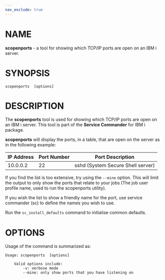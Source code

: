 ```yaml
---
nav_exclude: true
---
```

# NAME
**scopenports** - a tool for showing which TCP/IP ports are open on an IBM i server.

# SYNOPSIS
`scopenports  [options]`

# DESCRIPTION
The **scopenports** tool is used for showing which TCP/IP ports are open on an IBM i server.
This tool is part of the **Service Commander** for IBM i package.

**scopenports** will display the ports, in a table, that are open on the server as in the following example:

| IP Address | Port Number | Port Description |
| ---------- | ----------- | ---------------- |
| 10.0.0.2   | 22          | sshd (System Secure Shell server)             |


If you find the list is too extensive, try using the `--mine` option.  This will limit the output to only show the ports that relate to your jobs (The job user profile name, used to run the scopenports utility).

If you wish the list to show a friendly name for the port, use service commander (sc) to define the names you wish to use.

Run the `sc_install_defaults` command to initialise common defaults.

# OPTIONS

Usage of the command is summarized as:
```
Usage: scopenports  [options] 

    Valid options include:
        -v: verbose mode
        --mine: only show ports that you have listening on